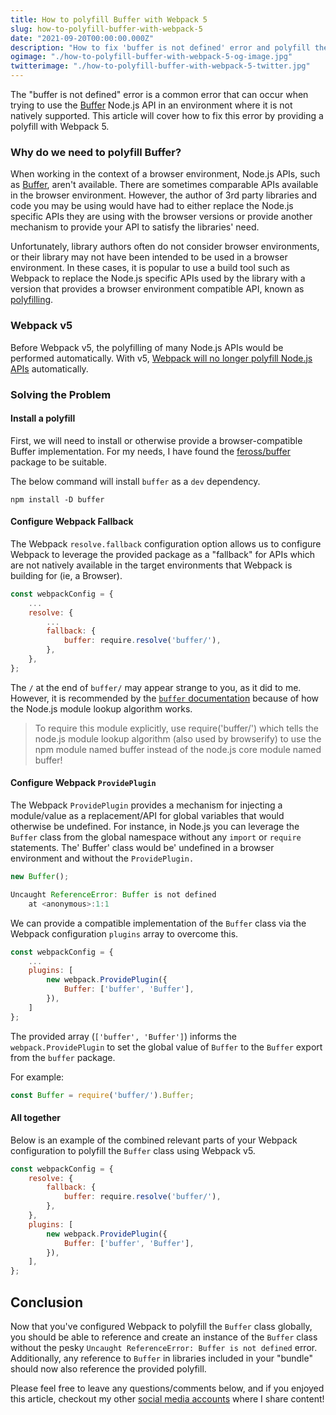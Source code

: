 ```yaml
---
title: How to polyfill Buffer with Webpack 5
slug: how-to-polyfill-buffer-with-webpack-5
date: "2021-09-20T00:00:00.000Z"
description: "How to fix 'buffer is not defined' error and polyfill the Node.js Buffer API for browsers with Webpack 5."
ogimage: "./how-to-polyfill-buffer-with-webpack-5-og-image.jpg"
twitterimage: "./how-to-polyfill-buffer-with-webpack-5-twitter.jpg"
---
```


The "buffer is not defined" error is a common error that can occur when trying to use the [Buffer](https://nodejs.org/api/buffer.html) Node.js API in an environment where it is not natively supported. This article will cover how to fix this error by providing a polyfill with Webpack 5.

### Why do we need to polyfill Buffer?

When working in the context of a browser environment, Node.js APIs, such as [Buffer](https://nodejs.org/api/buffer.html), aren't available. There are sometimes comparable APIs available in the browser environment. However, the author of 3rd party libraries and code you may be using would have had to either replace the Node.js specific APIs they are using with the browser versions or provide another mechanism to provide your API to satisfy the libraries' need.

Unfortunately, library authors often do not consider browser environments, or their library may not have been intended to be used in a browser environment. In these cases, it is popular to use a build tool such as Webpack to replace the Node.js specific APIs used by the library with a version that provides a browser environment compatible API, known as [polyfilling](https://developer.mozilla.org/en-US/docs/Glossary/Polyfill).

### Webpack v5

Before Webpack v5, the polyfilling of many Node.js APIs would be performed automatically. With v5, [Webpack will no longer polyfill Node.js APIs](https://webpack.js.org/blog/2020-10-10-webpack-5-release/#automatic-nodejs-polyfills-removed) automatically.

### Solving the Problem

#### Install a polyfill

First, we will need to install or otherwise provide a browser-compatible Buffer implementation. For my needs, I have found the [feross/buffer](https://www.npmjs.com/package/buffer) package to be suitable.

The below command will install `buffer` as a `dev` dependency.

```
npm install -D buffer
```

#### Configure Webpack Fallback

The Webpack `resolve.fallback` configuration option allows us to configure Webpack to leverage the provided package as a "fallback" for APIs which are not natively available in the target environments that Webpack is building for (ie, a Browser).

```js
const webpackConfig = {
    ...
    resolve: {
        ...
        fallback: {
            buffer: require.resolve('buffer/'),
        },
    },
};
```

The `/` at the end of `buffer/` may appear strange to you, as it did to me. However, it is recommended by the [`buffer` documentation](https://www.npmjs.com/package/buffer#usage) because of how the Node.js module lookup algorithm works.

> To require this module explicitly, use require('buffer/') which tells the node.js module lookup algorithm (also used by browserify) to use the npm module named buffer instead of the node.js core module named buffer!

#### Configure Webpack `ProvidePlugin`

The Webpack `ProvidePlugin` provides a mechanism for injecting a module/value as a replacement/API for global variables that would otherwise be undefined. For instance, in Node.js you can leverage the `Buffer` class from the global namespace without any `import` or `require` statements. The' Buffer' class would be' undefined in a browser environment and without the `ProvidePlugin.`

```js
new Buffer();

Uncaught ReferenceError: Buffer is not defined
    at <anonymous>:1:1
```

We can provide a compatible implementation of the `Buffer` class via the Webpack configuration `plugins` array to overcome this.

```js
const webpackConfig = {
    ...
    plugins: [
        new webpack.ProvidePlugin({
            Buffer: ['buffer', 'Buffer'],
        }),
    ]
};
```

The provided array (`['buffer', 'Buffer']`) informs the `webpack.ProvidePlugin` to set the global value of `Buffer` to the `Buffer` export from the `buffer` package.

For example:

```js
const Buffer = require('buffer/').Buffer;
```

#### All together

Below is an example of the combined relevant parts of your Webpack configuration to polyfill the `Buffer` class using Webpack v5.

```js
const webpackConfig = {
    resolve: {
        fallback: {
            buffer: require.resolve('buffer/'),
        },
    },
    plugins: [
        new webpack.ProvidePlugin({
            Buffer: ['buffer', 'Buffer'],
        }),
    ],
};
```

## Conclusion

Now that you've configured Webpack to polyfill the `Buffer` class globally, you should be able to reference and create an instance of the `Buffer` class without the pesky `Uncaught ReferenceError: Buffer is not defined` error. Additionally, any reference to `Buffer` in libraries included in your "bundle" should now also reference the provided polyfill.

Please feel free to leave any questions/comments below, and if you enjoyed this article, checkout my other [social media accounts](https://linktr.ee/viglucci) where I share content!
